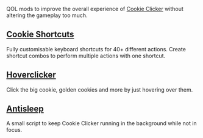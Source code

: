 QOL mods to improve the overall experience of [Cookie Clicker](https://orteil.dashnet.org/cookieclicker/) without altering the gameplay too much.

## [Cookie Shortcuts](./cookieshortcuts/README.md)

Fully customisable keyboard shortcuts for 40+ different actions. Create shortcut combos to perform multiple actions with one shortcut.

## [Hoverclicker](./hoverclicker/README.md)

Click the big cookie, golden cookies and more by just hovering over them.

## [Antisleep](./antisleep/README.md)

A small script to keep Cookie Clicker running in the background while not in focus.
